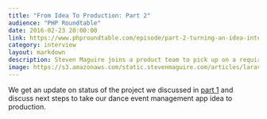 ```yaml
---
title: "From Idea To Production: Part 2"
audience: "PHP Roundtable"
date: 2016-02-23 20:00:00
link: https://www.phproundtable.com/episode/part-2-turning-an-idea-into-code-for-production
category: interview
layout: markdown
description: Steven Maguire joins a product team to pick up on a requirements discover conversation for a minimum viable product
image: https://s3.amazonaws.com/static.stevenmaguire.com/articles/laravel-ci.jpg
---
```


We get an update on status of the project we discussed in [part 1](https://www.phproundtable.com/episode/part-1-turning-an-idea-into-code-for-production) and discuss next steps to take our dance event management app idea to production.
